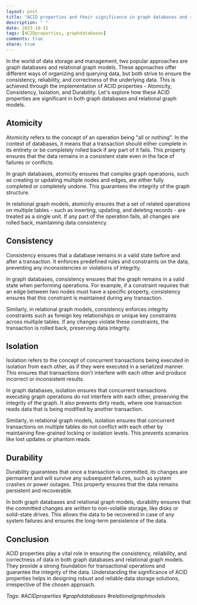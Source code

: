 ```yaml
---
layout: post
title: "ACID properties and their significance in graph databases and relational graph models"
description: " "
date: 2023-10-31
tags: [ACIDproperties, graphdatabases]
comments: true
share: true
---
```


In the world of data storage and management, two popular approaches are graph databases and relational graph models. These approaches offer different ways of organizing and querying data, but both strive to ensure the consistency, reliability, and correctness of the underlying data. This is achieved through the implementation of ACID properties - Atomicity, Consistency, Isolation, and Durability. Let's explore how these ACID properties are significant in both graph databases and relational graph models.

## Atomicity

Atomicity refers to the concept of an operation being "all or nothing". In the context of databases, it means that a transaction should either complete in its entirety or be completely rolled back if any part of it fails. This property ensures that the data remains in a consistent state even in the face of failures or conflicts.

In graph databases, atomicity ensures that complex graph operations, such as creating or updating multiple nodes and edges, are either fully completed or completely undone. This guarantees the integrity of the graph structure.

In relational graph models, atomicity ensures that a set of related operations on multiple tables - such as inserting, updating, and deleting records - are treated as a single unit. If any part of the operation fails, all changes are rolled back, maintaining data consistency.

## Consistency

Consistency ensures that a database remains in a valid state before and after a transaction. It enforces predefined rules and constraints on the data, preventing any inconsistencies or violations of integrity.

In graph databases, consistency ensures that the graph remains in a valid state when performing operations. For example, if a constraint requires that an edge between two nodes must have a specific property, consistency ensures that this constraint is maintained during any transaction.

Similarly, in relational graph models, consistency enforces integrity constraints such as foreign key relationships or unique key constraints across multiple tables. If any changes violate these constraints, the transaction is rolled back, preserving data integrity.

## Isolation

Isolation refers to the concept of concurrent transactions being executed in isolation from each other, as if they were executed in a serialized manner. This ensures that transactions don't interfere with each other and produce incorrect or inconsistent results.

In graph databases, isolation ensures that concurrent transactions executing graph operations do not interfere with each other, preserving the integrity of the graph. It also prevents dirty reads, where one transaction reads data that is being modified by another transaction.

Similarly, in relational graph models, isolation ensures that concurrent transactions on multiple tables do not conflict with each other by maintaining fine-grained locking or isolation levels. This prevents scenarios like lost updates or phantom reads.

## Durability

Durability guarantees that once a transaction is committed, its changes are permanent and will survive any subsequent failures, such as system crashes or power outages. This property ensures that the data remains persistent and recoverable.

In both graph databases and relational graph models, durability ensures that the committed changes are written to non-volatile storage, like disks or solid-state drives. This allows the data to be recovered in case of any system failures and ensures the long-term persistence of the data.

## Conclusion

ACID properties play a vital role in ensuring the consistency, reliability, and correctness of data in both graph databases and relational graph models. They provide a strong foundation for transactional operations and guarantee the integrity of the data. Understanding the significance of ACID properties helps in designing robust and reliable data storage solutions, irrespective of the chosen approach.

*Tags: #ACIDproperties #graphdatabases #relationalgraphmodels*